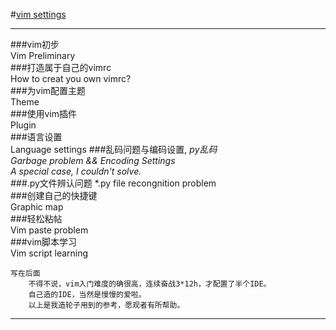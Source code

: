 #[vim settings](https://github.com/time-river/time-river/blob/master/vim/README.md)
****

###vim初步  
        Vim Preliminary  
###打造属于自己的vimrc  
        How to creat you own vimrc?  
###为vim配置主题  
        Theme  
###使用vim插件  
        Plugin  
###语言设置  
        Language settings
###乱码问题与编码设置, *py乱码  
        Garbage problem && Encoding Settings  
        A special case, I couldn't solve.  
###*.py文件辨认问题
        *.py file recongnition problem  
###创建自己的快捷键  
        Graphic map  
###轻松粘帖  
        Vim paste problem  
###vim脚本学习  
        Vim script learning  


    写在后面
        不得不说，vim入门难度的确很高，连续奋战3*12h，才配置了半个IDE。  
        自己造的IDE，当然是慢慢的爱啦。  
        以上是我造轮子用到的参考，愿观者有所帮助。
****
